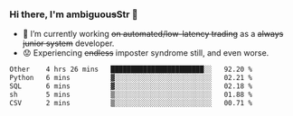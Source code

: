 ### Hi there, I'm ambiguou~~s~~Str 👋

<!--
**ambiguoustexture/ambiguoustexture** is a ✨ _special_ ✨ repository because its `README.md` (this file) appears on your GitHub profile.

Here are some ideas to get you started:
-->
- 🔭 I’m currently working ~~on automated/low-latency trading~~ as a ~~always junior system~~ developer.
- :worried: Experiencing ~~endless~~ imposter syndrome still, and even worse.

<!--START_SECTION:waka-->

```txt
Other    4 hrs 26 mins   ███████████████████████░░   92.20 %
Python   6 mins          ▓░░░░░░░░░░░░░░░░░░░░░░░░   02.21 %
SQL      6 mins          ▓░░░░░░░░░░░░░░░░░░░░░░░░   02.18 %
sh       5 mins          ▒░░░░░░░░░░░░░░░░░░░░░░░░   01.88 %
CSV      2 mins          ▒░░░░░░░░░░░░░░░░░░░░░░░░   00.71 %
```

<!--END_SECTION:waka-->
